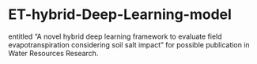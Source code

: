 # ET-hybrid-Deep-Learning-model
entitled “A novel hybrid deep learning framework to evaluate field evapotranspiration considering soil salt impact” for possible publication in Water Resources Research. 

